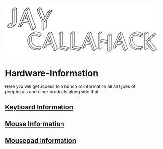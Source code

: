 ![Alt text](info.png) 
# Hardware-Information
Here you will get access to a bunch of information all all types of peripherals and other pruducts along side that.

## [Keyboard Information](./Keyboard_Information/)

## [Mouse Information](./Mouse_Information/)

## [Mousepad Information](./Mousepad_Information/)
